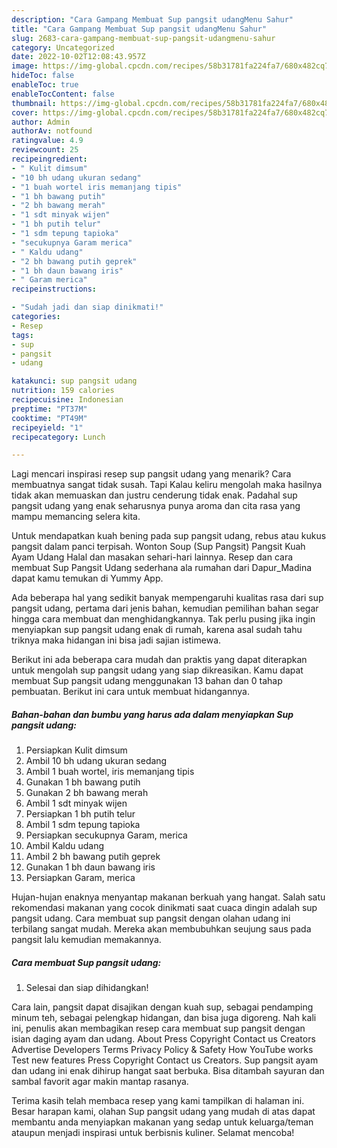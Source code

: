 ```yaml
---
description: "Cara Gampang Membuat Sup pangsit udangMenu Sahur"
title: "Cara Gampang Membuat Sup pangsit udangMenu Sahur"
slug: 2683-cara-gampang-membuat-sup-pangsit-udangmenu-sahur
category: Uncategorized
date: 2022-10-02T12:08:43.957Z
image: https://img-global.cpcdn.com/recipes/58b31781fa224fa7/680x482cq70/sup-pangsit-udang-foto-resep-utama.jpg
hideToc: false
enableToc: true
enableTocContent: false
thumbnail: https://img-global.cpcdn.com/recipes/58b31781fa224fa7/680x482cq70/sup-pangsit-udang-foto-resep-utama.jpg
cover: https://img-global.cpcdn.com/recipes/58b31781fa224fa7/680x482cq70/sup-pangsit-udang-foto-resep-utama.jpg
author: Admin
authorAv: notfound
ratingvalue: 4.9
reviewcount: 25
recipeingredient:
- " Kulit dimsum"
- "10 bh udang ukuran sedang"
- "1 buah wortel iris memanjang tipis"
- "1 bh bawang putih"
- "2 bh bawang merah"
- "1 sdt minyak wijen"
- "1 bh putih telur"
- "1 sdm tepung tapioka"
- "secukupnya Garam merica"
- " Kaldu udang"
- "2 bh bawang putih geprek"
- "1 bh daun bawang iris"
- " Garam merica"
recipeinstructions:

- "Sudah jadi dan siap dinikmati!"
categories:
- Resep
tags:
- sup
- pangsit
- udang

katakunci: sup pangsit udang 
nutrition: 159 calories
recipecuisine: Indonesian
preptime: "PT37M"
cooktime: "PT49M"
recipeyield: "1"
recipecategory: Lunch

---
```



Lagi mencari inspirasi resep sup pangsit udang yang menarik? Cara membuatnya sangat tidak susah. Tapi Kalau keliru mengolah maka hasilnya tidak akan memuaskan dan justru cenderung tidak enak. Padahal sup pangsit udang yang enak seharusnya punya aroma dan cita rasa yang mampu memancing selera kita.


Untuk mendapatkan kuah bening pada sup pangsit udang, rebus atau kukus pangsit dalam panci terpisah. Wonton Soup (Sup Pangsit) Pangsit Kuah Ayam Udang Halal dan masakan sehari-hari lainnya. Resep dan cara membuat Sup Pangsit Udang sederhana ala rumahan dari Dapur_Madina dapat kamu temukan di Yummy App.

Ada beberapa hal yang sedikit banyak mempengaruhi kualitas rasa dari sup pangsit udang, pertama dari jenis bahan, kemudian pemilihan bahan segar hingga cara membuat dan menghidangkannya. Tak perlu pusing jika ingin menyiapkan sup pangsit udang enak di rumah, karena asal sudah tahu triknya maka hidangan ini bisa jadi sajian istimewa.


Berikut ini ada beberapa cara mudah dan praktis yang dapat diterapkan untuk mengolah sup pangsit udang yang siap dikreasikan. Kamu dapat membuat Sup pangsit udang menggunakan 13 bahan dan 0 tahap pembuatan. Berikut ini cara untuk membuat hidangannya.

<!--inarticleads1-->

##### Bahan-bahan dan bumbu yang harus ada dalam menyiapkan Sup pangsit udang:

1. Persiapkan  Kulit dimsum
1. Ambil 10 bh udang ukuran sedang
1. Ambil 1 buah wortel, iris memanjang tipis
1. Gunakan 1 bh bawang putih
1. Gunakan 2 bh bawang merah
1. Ambil 1 sdt minyak wijen
1. Persiapkan 1 bh putih telur
1. Ambil 1 sdm tepung tapioka
1. Persiapkan secukupnya Garam, merica
1. Ambil  Kaldu udang
1. Ambil 2 bh bawang putih geprek
1. Gunakan 1 bh daun bawang iris
1. Persiapkan  Garam, merica


Hujan-hujan enaknya menyantap makanan berkuah yang hangat. Salah satu rekomendasi makanan yang cocok dinikmati saat cuaca dingin adalah sup pangsit udang. Cara membuat sup pangsit dengan olahan udang ini terbilang sangat mudah. Mereka akan membubuhkan seujung saus pada pangsit lalu kemudian memakannya. 

<!--inarticleads2-->

##### Cara membuat Sup pangsit udang:


1. Selesai dan siap dihidangkan!

Cara lain, pangsit dapat disajikan dengan kuah sup, sebagai pendamping minum teh, sebagai pelengkap hidangan, dan bisa juga digoreng. Nah kali ini, penulis akan membagikan resep cara membuat sup pangsit dengan isian daging ayam dan udang. About Press Copyright Contact us Creators Advertise Developers Terms Privacy Policy &amp; Safety How YouTube works Test new features Press Copyright Contact us Creators. Sup pangsit ayam dan udang ini enak dihirup hangat saat berbuka. Bisa ditambah sayuran dan sambal favorit agar makin mantap rasanya. 

Terima kasih telah membaca resep yang kami tampilkan di halaman ini. Besar harapan kami, olahan Sup pangsit udang yang mudah di atas dapat membantu anda menyiapkan makanan yang sedap untuk keluarga/teman ataupun menjadi inspirasi untuk berbisnis kuliner. Selamat mencoba!
